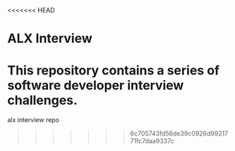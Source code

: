<<<<<<< HEAD
# ALX Interview

This repository contains a series of software developer interview challenges.
=======
alx interview repo
>>>>>>> 6c705743fd56de39c0926d9921771fc7daa9337c
